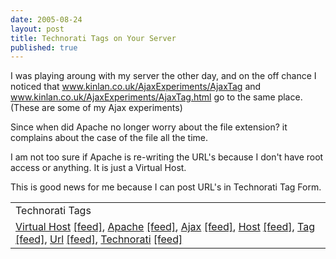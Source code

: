 ```yaml
---
date: 2005-08-24
layout: post
title: Technorati Tags on Your Server
published: true
---
```

I was playing aroung with my server the other day, and on the off chance I noticed that <a href="http://www.kinlan.co.uk/AjaxExperiments/AjaxTag">www.kinlan.co.uk/AjaxExperiments/AjaxTag</a> and <a href="http://www.kinlan.co.uk/AjaxExperiments/AjaxTag.html">www.kinlan.co.uk/AjaxExperiments/AjaxTag.html</a> go to the same place.  (These are some of my Ajax experiments)<p />Since when did Apache no longer worry about the file extension? it complains about the case of the file all the time.<p />I am not too sure if Apache is re-writing the URL's because I don't have root access or anything.  It is just a Virtual Host.<p />This is good news for me because I can post URL's in Technorati Tag Form.<p /><table class="TechnoratiHead TagHeader">
<tr><td>Technorati Tags</td></tr>
<tr class="Technorati"><td>
<a href="http://www.technorati.com/tag/Virtual%20Host" class="Tag" rel="tag">Virtual Host</a> <a href="http://feeds.technorati.com/feed/posts/tag/Virtual%20Host" class="Tag">[feed]</a>, <a href="http://www.technorati.com/tag/Apache" class="Tag" rel="tag">Apache</a> <a href="http://feeds.technorati.com/feed/posts/tag/Apache" class="Tag">[feed]</a>, <a href="http://www.technorati.com/tag/Ajax" class="Tag" rel="tag">Ajax</a> <a href="http://feeds.technorati.com/feed/posts/tag/Ajax" class="Tag">[feed]</a>, <a href="http://www.technorati.com/tag/Host" class="Tag" rel="tag">Host</a> <a href="http://feeds.technorati.com/feed/posts/tag/Host" class="Tag">[feed]</a>, <a href="http://www.technorati.com/tag/Tag" class="Tag" rel="tag">Tag</a> <a href="http://feeds.technorati.com/feed/posts/tag/Tag" class="Tag">[feed]</a>, <a href="http://www.technorati.com/tag/Url" class="Tag" rel="tag">Url</a> <a href="http://feeds.technorati.com/feed/posts/tag/Url" class="Tag">[feed]</a>, <a href="http://www.technorati.com/tag/Technorati" class="Tag" rel="tag">Technorati</a> <a href="http://feeds.technorati.com/feed/posts/tag/Technorati" class="Tag">[feed]</a>
</td></tr>
</table><div class="blogger-post-footer"><img class="posterous_download_image" src="https://blogger.googleusercontent.com/tracker/8109338-112486949126087639?l=www.kinlan.co.uk%2Findex.html" height="1" alt="" width="1" /></div>


